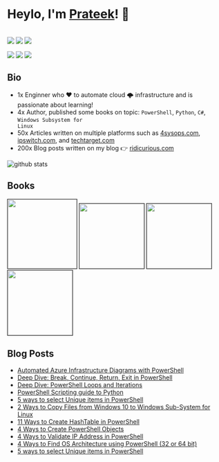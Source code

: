 
# Heylo, I'm <a href="https://www.linkedin.com/in/prateeksingh1590/detail/" target="_blank">Prateek</a>! 👋
<br />
<a href= "https://www.linkedin.com/in/prateeksingh1590/detail/"><img src="https://img.icons8.com/dusk/48/000000/linkedin.png"/></a>
<a href= "https://twitter.com/singhprateik"><img src="https://img.icons8.com/dusk/48/000000/twitter.png"/></a>
<a href= "https://www.youtube.com/c/ridiculouslycurious"><img src="https://img.icons8.com/dusk/48/000000/youtube--v2.png"/></a>

<img src="https://views.whatilearened.today/views/github/PrateekKumarSingh/views.svg"/>  <a href="https://github.com/PrateekKumarSingh/"><img src="https://img.shields.io/github/followers/PrateekKumarSingh?color=%234CC61E&label=GitHub%20Followers%20%3A"/></a>  <a href="https://github.com/PrateekKumarSingh?tab=repositories"><img src="https://badges.frapsoft.com/os/v2/open-source.svg?v=103"/></a>
## Bio

* 1x Enginner who ♥ to automate cloud 🌩 infrastructure and is passionate about learning!
* 4x Author, published some books on topic: <code>PowerShell</code>, <code>Python</code>, <code>C#</code>, <code>Windows Subsystem for Linux</code>
* 50x Articles written on multiple platforms such as <a href="https://4sysops.com/archives/author/prateeksingh/">4sysops.com</a>, <a href="https://blog.ipswitch.com/author/prateek-singh">ipswitch.com</a>, and <a href="https://www.techtarget.com/contributor/Prateek-Singh">techtarget.com</a> 
* 200x Blog posts written on my blog 👉 <a href="ridicurious.com">ridicurious.com</a> 

<img src="https://github-readme-stats.vercel.app/api/?username=PrateekKumarSingh&show_icons=true&title_color=fffffff&icon_color=000000&text_color=000000" alt="github stats"/>

## Books

<kbd><a href="https://www.apress.com/gp/book/9781484260371"><img border="1" src="https://i0.wp.com/ridicurious.com/wp-content/uploads/2021/01/wslbook.png?w=400&ssl=1" width="160"/></a></kbd>
<kbd><a href="https://leanpub.com/powershell-to-csharp"><img border="1" src="https://d2sofvawe08yqg.cloudfront.net/powershell-to-csharp/hero?1616838848" width="150"/></a></kbd>
<kbd><a href="https://leanpub.com/PowerShell-to-Python"><img border="1" src="https://d2sofvawe08yqg.cloudfront.net/PowerShell-to-Python/hero?1616768003" width="150"/></a></kbd>
<kbd><a href="https://leanpub.com/learncsharp"><img border="1" src="https://d2sofvawe08yqg.cloudfront.net/learncsharp/hero?1616885238" width="150"/></a></kbd>

## Blog Posts
* <a href="https://ridicurious.com/2021/04/08/automated-azure-infrastructure-diagrams-with-powershell/">Automated Azure Infrastructure Diagrams with PowerShell</a>
* <a href="https://ridicurious.com/2020/01/23/deep-dive-break-continue-return-exit-in-powershell/">Deep Dive: Break, Continue, Return, Exit in PowerShell</a>
* <a href="https://ridicurious.com/2019/10/10/powershell-loops-and-iterations/">Deep Dive: PowerShell Loops and Iterations</a>
* <a href="https://ridicurious.com/2018/03/30/powershell-scripting-guide-to-python-part1/">PowerShell Scripting guide to Python</a>
* <a href="https://ridicurious.com/2018/04/13/unique-items-in-powershell/">5 ways to select Unique items in PowerShell</a>
* <a href="https://ridicurious.com/2018/10/18/2-ways-to-copy-files-from-windows-10-to-windows-sub-system-for-linux/">2 Ways to Copy Files from Windows 10 to Windows Sub-System for Linux</a>
* <a href="https://ridicurious.com/2019/10/04/11-ways-to-create-hashtable-in-powershell/">11 Ways to Create HashTable in PowerShell</a>
* <a href="https://ridicurious.com/2018/10/15/4-ways-to-create-powershell-objects/">4 Ways to Create PowerShell Objects</a>
* <a href="https://ridicurious.com/2018/11/14/4-ways-to-validate-ipaddress-in-powershell/">4 Ways to Validate IP Address in PowerShell</a>
* <a href="https://ridicurious.com/2018/10/17/4-ways-to-find-os-architecture-using-powershell-32-or-64-bit/">4 Ways to Find OS Architecture using PowerShell (32 or 64 bit) </a>
* <a href="https://ridicurious.com/2018/04/13/unique-items-in-powershell/">5 ways to select Unique items in PowerShell</a>
